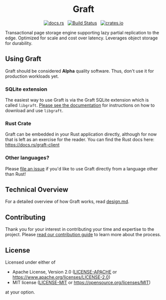 <h1 align="center">Graft</h1>
<p align="center">
  <a href="https://docs.rs/graft-client"><img alt="docs.rs" src="https://img.shields.io/docsrs/graft-client"></a>
  &nbsp;
  <a href="https://github.com/orbitinghail/graft/actions"><img alt="Build Status" src="https://img.shields.io/github/actions/workflow/status/orbitinghail/graft/ci.yml"></a>
  &nbsp;
  <a href="https://crates.io/crates/graft-client"><img alt="crates.io" src="https://img.shields.io/crates/v/graft-client.svg"></a>
</p>

Transactional page storage engine supporting lazy partial replication to the edge. Optimized for scale and cost over latency. Leverages object storage for durability.

## Using Graft

Graft should be considered **Alpha** quality software. Thus, don't use it for production workloads yet.

### SQLite extension

The easiest way to use Graft is via the Graft SQLite extension which is called `libgraft`. [Please see the documentation][libgraft-docs] for instructions on how to download and use `libgraft`.

[libgraft-docs]: https://github.com/orbitinghail/graft/blob/main/docs/sqlite.md

### Rust Crate

Graft can be embedded in your Rust application directly, although for now that is left as an exercise for the reader. You can find the Rust docs here: https://docs.rs/graft-client

### Other languages?

Please [file an issue] if you'd like to use Graft directly from a language other than Rust!

[file an issue]: https://github.com/orbitinghail/graft/issues/new

## Technical Overview

For a detailed overview of how Graft works, read [design.md].

[design.md]: https://github.com/orbitinghail/graft/blob/main/docs/design.md

## Contributing

Thank you for your interest in contributing your time and expertise to the project. Please [read our contribution guide] to learn more about the process.

[read our contribution guide]: https://github.com/orbitinghail/graft/blob/main/CONTRIBUTING.md

## License

Licensed under either of

- Apache License, Version 2.0 ([LICENSE-APACHE] or https://www.apache.org/licenses/LICENSE-2.0)
- MIT license ([LICENSE-MIT] or https://opensource.org/licenses/MIT)

at your option.

[LICENSE-APACHE]: https://github.com/orbitinghail/graft/blob/main/LICENSE-APACHE
[LICENSE-MIT]: https://github.com/orbitinghail/graft/blob/main/LICENSE-MIT

